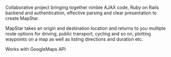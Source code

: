 Collaborative project bringing together nimble AJAX code, Ruby on Rails backend and authentication, effective parsing and clear presentation to create MapStar.

MapStar takes an origin and destination location and returns to you multiple route options for driving, public transport, cycling and so on, plotting waypoints on a map as well as listing directions and duration etc.

Works with GoogleMaps API
